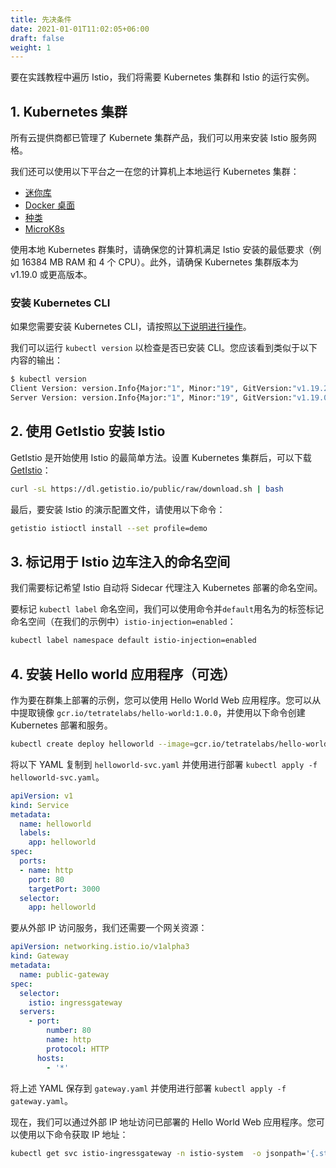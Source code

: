 ```yaml
---
title: 先决条件
date: 2021-01-01T11:02:05+06:00
draft: false
weight: 1
---
```


要在实践教程中遍历 Istio，我们将需要 Kubernetes 集群和 Istio 的运行实例。

## 1. Kubernetes 集群

所有云提供商都已管理了 Kubernete 集群产品，我们可以用来安装 Istio 服务网格。

我们还可以使用以下平台之一在您的计算机上本地运行 Kubernetes 集群：

- [迷你库](https://istio.io/latest/docs/setup/platform-setup/minikube/)
- [Docker 桌面](https://istio.io/latest/docs/setup/platform-setup/docker/)
- [种类](https://istio.io/latest/docs/setup/platform-setup/kind/)
- [MicroK8s](https://istio.io/latest/docs/setup/platform-setup/microk8s/)

使用本地 Kubernetes 群集时，请确保您的计算机满足 Istio 安装的最低要求（例如 16384 MB RAM 和 4 个 CPU）。此外，请确保 Kubernetes 集群版本为 v1.19.0 或更高版本。

### 安装 Kubernetes CLI

如果您需要安装 Kubernetes CLI，请按照[以下说明进行操作](https://kubernetes.io/docs/tasks/tools/install-kubectl/)。

我们可以运行 `kubectl version` 以检查是否已安装 CLI。您应该看到类似于以下内容的输出：

```bash
$ kubectl version
Client Version: version.Info{Major:"1", Minor:"19", GitVersion:"v1.19.2", GitCommit:"f5743093fd1c663cb0cbc89748f730662345d44d", GitTreeState:"clean", BuildDate:"2020-09-16T21:51:49Z", GoVersion:"go1.15.2", Compiler:"gc", Platform:"darwin/amd64"}
Server Version: version.Info{Major:"1", Minor:"19", GitVersion:"v1.19.0", GitCommit:"e19964183377d0ec2052d1f1fa930c4d7575bd50", GitTreeState:"clean", BuildDate:"2020-08-26T14:23:04Z", GoVersion:"go1.15", Compiler:"gc", Platform:"linux/amd64"}
```

## 2. 使用 GetIstio 安装 Istio

GetIstio 是开始使用 Istio 的最简单方法。设置 Kubernetes 集群后，可以下载 [GetIstio](https://getistio.io/)：

```sh
curl -sL https://dl.getistio.io/public/raw/download.sh | bash
```

最后，要安装 Istio 的演示配置文件，请使用以下命令：

```sh
getistio istioctl install --set profile=demo
```

## 3. 标记用于 Istio 边车注入的命名空间

我们需要标记希望 Istio 自动将 Sidecar 代理注入 Kubernetes 部署的命名空间。

要标记 `kubectl label` 命名空间，我们可以使用命令并`default`用名为的标签标记命名空间（在我们的示例中）`istio-injection=enabled`：

```sh
kubectl label namespace default istio-injection=enabled
```

## 4. 安装 Hello world 应用程序（可选）

作为要在群集上部署的示例，您可以使用 Hello World Web 应用程序。您可以从中提取镜像 `gcr.io/tetratelabs/hello-world:1.0.0`，并使用以下命令创建 Kubernetes 部署和服务。

```sh
kubectl create deploy helloworld --image=gcr.io/tetratelabs/hello-world:1.0.0 --port=3000
```

将以下 YAML 复制到 `helloworld-svc.yaml` 并使用进行部署 `kubectl apply -f helloworld-svc.yaml`。

```yaml
apiVersion: v1
kind: Service
metadata:
  name: helloworld
  labels:
    app: helloworld
spec:
  ports:
  - name: http
    port: 80
    targetPort: 3000
  selector:
    app: helloworld
```

要从外部 IP 访问服务，我们还需要一个网关资源：

```yaml
apiVersion: networking.istio.io/v1alpha3
kind: Gateway
metadata:
  name: public-gateway
spec:
  selector:
    istio: ingressgateway
  servers:
    - port:
        number: 80
        name: http
        protocol: HTTP
      hosts:
        - '*'
```

将上述 YAML 保存到 `gateway.yaml` 并使用进行部署 `kubectl apply -f gateway.yaml`。

现在，我们可以通过外部 IP 地址访问已部署的 Hello World Web 应用程序。您可以使用以下命令获取 IP 地址：

```sh
kubectl get svc istio-ingressgateway -n istio-system  -o jsonpath='{.status.loadBalancer.ingress[0].ip}'
```

[
](http://localhost:1313/zh/istio-in-practice/)
